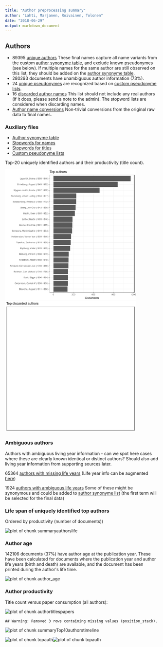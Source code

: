 ```yaml
---
title: "Author preprocessing summary"
author: "Lahti, Marjanen, Roivainen, Tolonen"
date: "2018-06-29"
output: markdown_document
---
```


## Authors

 * 89395 [unique authors](output.tables/author_accepted.csv) These final names capture all name variants from the custom [author synonyme table](https://github.com/COMHIS/bibliographica/blob/master/inst/extdata/ambiguous-authors.csv), and exclude known pseudonymes (see below). If multiple names for the same author are still observed on this list, they should be added on the [author synonyme table](https://github.com/COMHIS/bibliographica/blob/master/inst/extdata/ambiguous-authors.csv).
 * 280293 documents have unambiguous author information (73%). 
 * 24 [unique pseudonymes](output.tables/pseudonyme_accepted.csv) are recognized based on [custom pseudonyme lists](https://github.com/COMHIS/bibliographica/blob/master/inst/extdata/names/pseudonymes/custom_pseudonymes.csv).
 * 16 [discarded author names](output.tables/author_discarded.csv) This list should not include any real authors (if it does, please send a note to the admin). The stopword lists are considered when discarding names.
 * [Author name conversions](output.tables/author_conversion_nontrivial.csv) Non-trivial conversions from the original raw data to final names.


### Auxiliary files

 * [Author synonyme table](https://github.com/COMHIS/bibliographica/blob/master/inst/extdata/ambiguous-authors.csv)
 * [Stopwords for names](https://github.com/COMHIS/bibliographica/blob/master/inst/extdata/stopwords_for_names.csv)
 * [Stopwords for titles](https://github.com/COMHIS/bibliographica/blob/master/inst/extdata/stopwords_titles.csv)
 * [Custom pseudonyme lists](https://github.com/COMHIS/bibliographica/blob/master/inst/extdata/names/pseudonymes/custom_pseudonymes.csv)


Top-20 uniquely identified authors and their productivity (title count).

<img src="figure/summaryauthors-1.png" title="plot of chunk summaryauthors" alt="plot of chunk summaryauthors" width="430px" /><img src="figure/summaryauthors-2.png" title="plot of chunk summaryauthors" alt="plot of chunk summaryauthors" width="430px" />

### Ambiguous authors

Authors with ambiguous living year information - can we spot here
cases where these are clearly known identical or distinct authors?
Should also add living year information from supporting sources later.

65364 [authors with missing life years](output.tables/authors_missing_lifeyears.csv) (Life year info can be augmented [here](https://github.com/COMHIS/bibliographica/blob/master/inst/extdata/author_info.csv))

1924 [authors with ambiguous life years](output.tables/author_life_ambiguous.csv) Some of these might be synonymous and could be added to [author synonyme list](https://github.com/COMHIS/bibliographica/blob/master/inst/extdata/ambiguous-authors.csv) (the first term will be selected for the final data)


### Life span of uniquely identified top authors

Ordered by productivity (number of documents))

![plot of chunk summaryauthorslife](figure_slides/summaryauthorslife-1.png)


### Author age

142106 documents (37%) have author age at the publication year. These have been calculated for documents where the publication year and author life years (birth and death) are available, and the document has been printed during the author's life time.


![plot of chunk author_age](figure_slides/author_age-1.png)




### Author productivity

Title count versus paper consumption (all authors):

![plot of chunk authortitlespapers](figure_slides/authortitlespapers-1.png)



```
## Warning: Removed 3 rows containing missing values (position_stack).
```

![plot of chunk summaryTop10authorstimeline](figure_slides/summaryTop10authorstimeline-1.png)


![plot of chunk topauth](figure_slides/topauth-1.png)![plot of chunk topauth](figure_slides/topauth-2.png)




